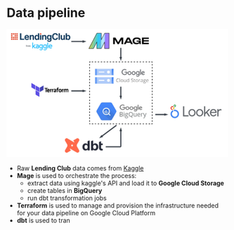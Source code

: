 # Data pipeline

![Project diagram](/project_info/project_diagram.png)

- Raw **Lending Club** data comes from [Kaggle](https://www.kaggle.com/datasets/gabrielsantello/lending-club-loan-preprocessed-dataset)
- **Mage** is used to orchestrate the process:
  - extract data using kaggle's API and load it to **Google Cloud Storage**
  - create tables in **BigQuery**
  - run dbt transformation jobs
- **Terraform** is used to manage and provision the infrastructure needed for your data pipeline on Google Cloud Platform
- **dbt** is used to tran
